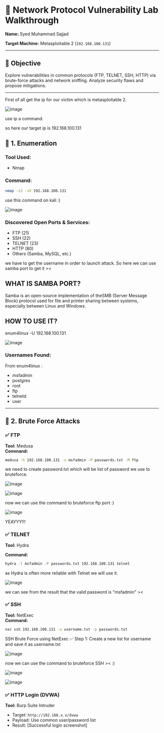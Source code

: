 # 🔐 Network Protocol Vulnerability Lab Walkthrough

**Name:** Syed Muhammad Sajjad 

**Target Machine:** Metasploitable 2 (`192.168.100.131`)  


---

## 🎯 Objective
Explore vulnerabilities in common protocols (FTP, TELNET, SSH, HTTP) via brute-force attacks and network sniffing. Analyze security flaws and propose mitigations.

---
First of all get the ip for our victim which is metasploitable 2.

![image](https://github.com/user-attachments/assets/d5a91d2f-1ef7-49ac-b70b-bca53901c591)

use ip a command.

so here our target ip is 192.168.100.131
## 🔮 1. Enumeration

### Tool Used:
- Nmap

### Command:
```bash
nmap -sS -sV 192.168.100.131
```
use this command on kali :)

![image](https://github.com/user-attachments/assets/a5b52866-3776-4fa3-b9d2-ecf55a82b130)


### Discovered Open Ports & Services:
- FTP (21)
- SSH (22)
- TELNET (23)
- HTTP (80)
- Others (Samba, MySQL, etc.)

we have to get the username in order to launch attack.
So here we can use samba port to get it ><


WHAT IS SAMBA PORT?
-----------------------------------------------------------
Samba is an open-source implementation of theSMB (Server Message Block) protocol
used for file and printer sharing between systems, especially between Linux and Windows.

HOW TO USE IT?
----------------------
enum4linux -U 192.168.100.131 

![image](https://github.com/user-attachments/assets/fa5186a8-b64e-4795-bd1b-4e2c80ba1b48)


### Usernames Found:
From enum4linux :
- msfadmin
- postgres
- root
- ftp
- telnetd
- user

---

## 🔧 2. Brute Force Attacks

### ✅ FTP
**Tool:** Medusa  
**Command:**
```bash
medusa -h 192.168.100.131 -u msfadmin -P passwords.txt -M ftp
```
we need to create password.txt which will be list of password we use to bruteforce.

![image](https://github.com/user-attachments/assets/232bdb41-7f2b-4019-96e6-6f546d35f3eb)

![image](https://github.com/user-attachments/assets/d7ae1f3a-2b78-445f-896f-8ec37ee58103)

now we can use the command to bruteforce ftp port :)

![image](https://github.com/user-attachments/assets/259ff710-ce32-44a7-bd5d-62311701752f)

YEAYYY!!!
### ✅ TELNET
**Tool:** Hydra

**Command:**
```bash
hydra -l msfadmin -P passwords.txt 192.168.100.131 telnet
```

as Hydra is often more reliable with Telnet we will use it.

![image](https://github.com/user-attachments/assets/913775ce-e25f-4035-9301-504aa03408ed)

we can see from the result that the valid password is "msfadmin" ><

### ✅ SSH
**Tool:** NetExec  
**Command:**
```bash
nxc ssh 192.168.100.131 -u username.txt -p passwords.txt
```
SSH Brute Force using NetExec
✅ Step 1: Create a new list for username and save it as username.txt

![image](https://github.com/user-attachments/assets/02d161e2-cb7d-4c88-b18e-19cd328daea4)


now we can use the command to bruteforce SSH  >< :)


![image](https://github.com/user-attachments/assets/7ef51a40-a716-428a-923a-f4c446d8e599)


![image](https://github.com/user-attachments/assets/89f83e58-970f-4b18-b4cd-ad16819a6f7f)





### ✅ HTTP Login (DVWA)
**Tool:** Burp Suite Intruder
- Target: `http://192.168.x.x/dvwa`
- Payload: Use common user/password list
- Result: [Successful login screenshot]



